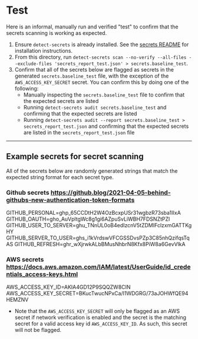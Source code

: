 # Test

Here is an informal, manually run and verified "test" to confirm that the secrets scanning is working as expected.

1. Ensure `detect-secrets` is already installed. See the [secrets README](../README.md#installation) for installation instructions.
2. From this directory, run `detect-secrets scan --no-verify --all-files --exclude-files 'secrets_report_test.json' > secrets.baseline_test`.
3. Confirm that all of the secrets below are flagged as secrets in the generated `secrets.baseline_test` file, with the exception of the `AWS_ACCESS_KEY_SECRET` secret. You can confirm this by doing one of the following:
    - Manually inspecting the `secrets.baseline_test` file to confirm that the expected secrets are listed
    - Running `detect-secrets audit secrets.baseline_test` and confirming that the expected secrets are listed
    - Running `detect-secrets audit --report secrets.baseline_test > secrets_report_test.json` and confirming that the expected secrets are listed in the `secrets_report_test.json` file

---

## Example secrets for secret scanning
All of the secrets below are randomly generated strings that match the expected string format for each secret type.

### Github secrets https://github.blog/2021-04-05-behind-githubs-new-authentication-token-formats
GITHUB_PERSONAL=ghp_65CCDtH2W4OzBcxpUSr31wgbzR73sba1IIxA
GITHUB_OAUTH=gho_AuVpltgWc8g1gi6AZpuSvLiWBH7FDSNZtPZl
GITHUB_USER_TO_SERVER=ghu_TNnUL0oB4edIzcnV5tZDMIFclzxmGATTKgHY
GITHUB_SERVER_TO_USER=ghs_i1kVrdswVFCGSSDvsPZp3C85nhQzifqsTqAS
GITHUB_REFRESH=ghr_wXjrwkALbBMusNhbrN8Kfx8PiW8a6GevVlkA

### AWS secrets https://docs.aws.amazon.com/IAM/latest/UserGuide/id_credentials_access-keys.html
AWS_ACCESS_KEY_ID=AKIA4GD12P9SQQZW8CIN
AWS_ACCESS_KEY_SECRET=BKucTwucNPxCa/I1WDGRG/73aJOHWfQE94HEMZNV
- Note that the `AWS_ACCESS_KEY_SECRET` will only be flagged as an AWS secret if network verification is enabled and the secret is the matching secret for a valid access key id `AWS_ACCESS_KEY_ID`. As such, this secret will not be flagged.
